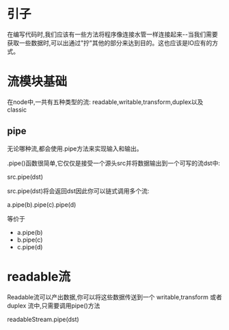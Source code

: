 # 引子
在编写代码时,我们应该有一些方法将程序像连接水管一样连接起来--当我们需要获取一些数据时,可以出通过"拧"其他的部分来达到目的。这也应该是IO应有的方式。

# 流模块基础
在node中,一共有五种类型的流: readable,writable,transform,duplex以及classic

## pipe
无论哪种流,都会使用.pipe方法来实现输入和输出。

.pipe()函数很简单,它仅仅是接受一个源头src并将数据输出到一个可写的流dst中:

src.pipe(dst) 

src.pipe(dst)将会返回dst因此你可以链式调用多个流:

a.pipe(b).pipe(c).pipe(d)

等价于

* a.pipe(b)
* b.pipe(c)
* c.pipe(d)

# readable流
Readable流可以产出数据,你可以将这些数据传送到一个 writable,transform 或者 duplex 流中,只需要调用pipe()方法

readableStream.pipe(dst)
